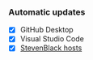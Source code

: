 ### Automatic updates

  - [x] GitHub Desktop
  - [x] Visual Studio Code
  - [x] [StevenBlack hosts](https://github.com/StevenBlack/hosts)
